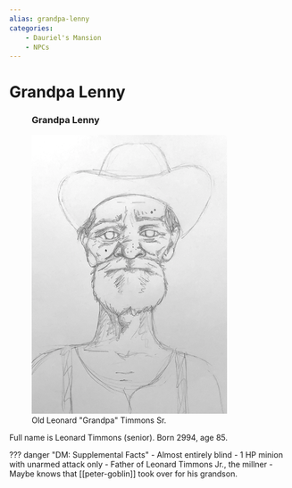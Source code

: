 ```yaml
---
alias: grandpa-lenny
categories:
    - Dauriel's Mansion
    - NPCs
---
```

# Grandpa Lenny

<figure class="infobox right">
  <h3>Grandpa Lenny</h3>
  <a href="/assets/images/grandpa-lenny-full.png">
    <img src="/assets/images/grandpa-lenny-tiny.png" />
  </a>
  <figcaption>
    Old Leonard "Grandpa" Timmons Sr.
  </figcaption>
</figure>

Full name is Leonard Timmons (senior). Born 2994, age 85.

??? danger "DM: Supplemental Facts"
    - Almost entirely blind
    - 1 HP minion with unarmed attack only
    - Father of Leonard Timmons Jr., the millner
    - Maybe knows that [[peter-goblin]] took over for his grandson.
